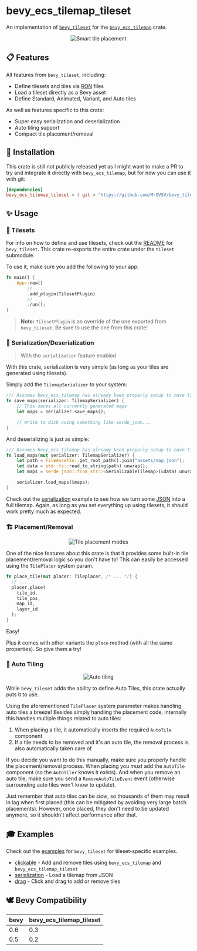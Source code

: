 # bevy_ecs_tilemap_tileset

An implementation of  [`bevy_tileset`](https://github.com/MrGVSV/bevy_tileset) for
the [`bevy_ecs_tilemap`](https://github.com/StarArawn/bevy_ecs_tilemap) crate.

<p align="center">
	<img alt="Smart tile placement" src="https://github.com/MrGVSV/bevy_tileset/blob/770b45653fc8272921c1401d73f048406f3e2618/screenshots/tile_placement_demo.gif" />
</p>

## 📋 Features

All features from `bevy_tileset`, including:

- Define tilesets and tiles via [RON](https://github.com/ron-rs/ron) files
- Load a tileset directly as a Bevy asset
- Define Standard, Animated, Variant, and Auto tiles

As well as features specific to this crate:

* Super easy serialization and deserialization
* Auto tiling support
* Compact tile placement/removal

## 📲 Installation

This crate is still not publicly released yet as I might want to make a PR to try and integrate it directly
with `bevy_ecs_tilemap`, but for now you can use it with git:

```toml
[dependencies]
bevy_ecs_tilemap_tileset = { git = "https://github.com/MrGVSV/bevy_tileset", version = "0.3" }
```

## ✨ Usage

### 🧩 Tilesets

For info on how to define and use tilesets, check out the [README](https://github.com/MrGVSV/bevy_tileset#-usage)
for `bevy_tileset`. This crate re-exports the entire crate under the `tileset` submodule.

To use it, make sure you add the following to your app:

```rust
fn main() {
    App::new()
        // ...
        .add_plugin(TilesetPlugin)
        // ...
        .run();
}
```

> **Note:** `TilesetPlugin` is an override of the one exported from `bevy_tileset`. Be sure to use the one from this crate!

### 💾 Serialization/Deserialization

> With the `serialization` feature enabled

With this crate, serialization is very simple (as long as your tiles are generated using tilesets).

Simply add the `TilemapSerializer` to your system:

```rust
/// Assumes bevy_ecs_tilemap has already been properly setup to have tiles read from it
fn save_maps(serializer: TilemapSerializer) {
    // This saves all currently generated maps
    let maps = serializer.save_maps();

    // Write to disk using something like serde_json...
}
```

And deserializing is just as simple:

```rust
/// Assumes bevy_ecs_tilemap has already been properly setup to have tiles placed into it
fn load_maps(mut serializer: TilemapSerializer) {
    let path = FileAssetIo::get_root_path().join("assets/map.json");
    let data = std::fs::read_to_string(path).unwrap();
    let maps = serde_json::from_str::<SerializableTilemap>(&data).unwrap();

    serializer.load_maps(&maps);
}
```

Check out
the [serialization](https://github.com/MrGVSV/bevy_tileset/blob/main/bevy_ecs_tilemap_tileset/examples/serialization.rs)
example to see how we turn
some [JSON](https://github.com/MrGVSV/bevy_tileset/tree/main/bevy_ecs_tilemap_tileset/assets/map.json) into a full
tilemap. Again, as long as you set everything up using tilesets, it should work pretty much as expected.

### 🏗 Placement/Removal

<p align="center">
	<img alt="Tile placement modes" src="https://github.com/MrGVSV/bevy_tileset/main/screenshots/tile_placement_modes.gif" />
</p>

One of the nice features about this crate is that it provides some built-in tile placement/removal logic so you don't have to! This can easily be accessed using the `TilePlacer` system param.

```rust
fn place_tile(mut placer: Tileplacer, /* ... */) {
  // ...
  placer.place(
    tile_id,
    tile_pos,
    map_id,
    layer_id
  );
}
```

Easy!

Plus it comes with other variants the `place` method (with all the same properties). So give them a try!

### 🧠 Auto Tiling

<p align="center">
	<img alt="Auto tiling" src="https://github.com/MrGVSV/bevy_tileset/blob/b81d2d7483785e5aa58ef0b449482d9d57bca3be/screenshots/auto_tiling_demo.gif" />
</p>

While `bevy_tileset` adds the ability to define Auto Tiles, this crate actually puts it to use.

Using the aforementioned `TilePlacer` system parameter makes handling auto tiles a breeze! Besides simply handling the placement code, internally this handles multiple things related to auto tiles:

1. When placing a tile, it automatically inserts the required `AutoTile` component
2. If a tile needs to be removed and it's an auto tile, the removal process is also automatically taken care of

If you decide you want to do this manually, make sure you properly handle the placement/removal process. When placing you *must* add the `AutoTile` component (so the `AutoTiler` knows it exists). And when you remove an auto tile, make sure you send a `RemoveAutoTileEvent` event (otherwise surrounding auto tiles won't know to update).

Just remember that auto tiles can be _slow_, so thousands of them may result in lag when first placed (this can be mitigated by avoiding very large batch placements). However, once placed, they don't need to be updated anymore, so it shouldn't affect performance after that.

## 🎓 Examples

Check out the [examples](https://github.com/MrGVSV/bevy_tileset#-examples) for `bevy_tileset` for tileset-specific
examples.

* [clickable](bevy_ecs_tilemap_tileset/examples/clickable.rs) - Add and remove tiles using `bevy_ecs_tilemap`
  and `bevy_ecs_tilemap_tileset`
* [serialization](https://github.com/MrGVSV/bevy_tileset/blob/main/bevy_ecs_tilemap_tileset/examples/serialization.rs) -
  Load a tilemap from JSON
* [drag](https://github.com/MrGVSV/bevy_tileset/blob/main/bevy_ecs_tilemap_tileset/examples/drag.rs) -
  Click and drag to add or remove tiles

## 🕊 Bevy Compatibility

| bevy | bevy_ecs_tilemap_tileset |
| ---- | ------------------------ |
| 0.6  | 0.3                      |
| 0.5  | 0.2                      |
